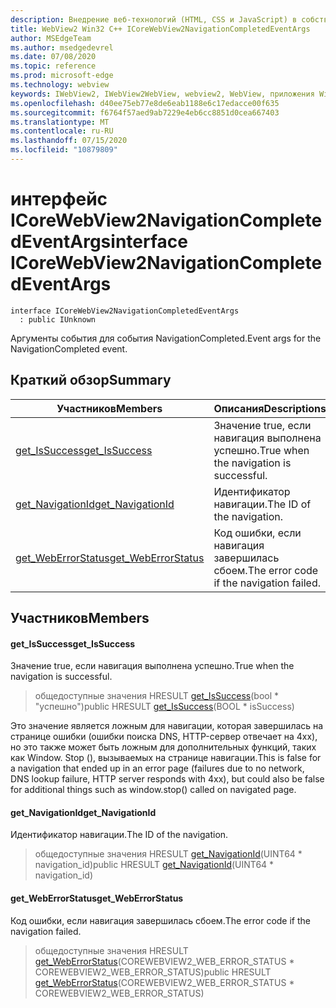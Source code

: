 ```yaml
---
description: Внедрение веб-технологий (HTML, CSS и JavaScript) в собственные приложения с помощью элемента управления Microsoft Edge WebView2
title: WebView2 Win32 C++ ICoreWebView2NavigationCompletedEventArgs
author: MSEdgeTeam
ms.author: msedgedevrel
ms.date: 07/08/2020
ms.topic: reference
ms.prod: microsoft-edge
ms.technology: webview
keywords: IWebView2, IWebView2WebView, webview2, WebView, приложения Win32, Win32, EDGE, ICoreWebView2, ICoreWebView2Controller, управление браузером, EDGE HTML, ICoreWebView2NavigationCompletedEventArgs
ms.openlocfilehash: d40ee75eb77e8de6eab1188e6c17edacce00f635
ms.sourcegitcommit: f6764f57aed9ab7229e4eb6cc8851d0cea667403
ms.translationtype: MT
ms.contentlocale: ru-RU
ms.lasthandoff: 07/15/2020
ms.locfileid: "10879809"
---
```

# <span data-ttu-id="71ab3-104">интерфейс ICoreWebView2NavigationCompletedEventArgs</span><span class="sxs-lookup"><span data-stu-id="71ab3-104">interface ICoreWebView2NavigationCompletedEventArgs</span></span> 

```
interface ICoreWebView2NavigationCompletedEventArgs
  : public IUnknown
```

<span data-ttu-id="71ab3-105">Аргументы события для события NavigationCompleted.</span><span class="sxs-lookup"><span data-stu-id="71ab3-105">Event args for the NavigationCompleted event.</span></span>

## <span data-ttu-id="71ab3-106">Краткий обзор</span><span class="sxs-lookup"><span data-stu-id="71ab3-106">Summary</span></span>

 <span data-ttu-id="71ab3-107">Участников</span><span class="sxs-lookup"><span data-stu-id="71ab3-107">Members</span></span>                        | <span data-ttu-id="71ab3-108">Описания</span><span class="sxs-lookup"><span data-stu-id="71ab3-108">Descriptions</span></span>
--------------------------------|---------------------------------------------
[<span data-ttu-id="71ab3-109">get_IsSuccess</span><span class="sxs-lookup"><span data-stu-id="71ab3-109">get_IsSuccess</span></span>](#get_issuccess) | <span data-ttu-id="71ab3-110">Значение true, если навигация выполнена успешно.</span><span class="sxs-lookup"><span data-stu-id="71ab3-110">True when the navigation is successful.</span></span>
[<span data-ttu-id="71ab3-111">get_NavigationId</span><span class="sxs-lookup"><span data-stu-id="71ab3-111">get_NavigationId</span></span>](#get_navigationid) | <span data-ttu-id="71ab3-112">Идентификатор навигации.</span><span class="sxs-lookup"><span data-stu-id="71ab3-112">The ID of the navigation.</span></span>
[<span data-ttu-id="71ab3-113">get_WebErrorStatus</span><span class="sxs-lookup"><span data-stu-id="71ab3-113">get_WebErrorStatus</span></span>](#get_weberrorstatus) | <span data-ttu-id="71ab3-114">Код ошибки, если навигация завершилась сбоем.</span><span class="sxs-lookup"><span data-stu-id="71ab3-114">The error code if the navigation failed.</span></span>

## <span data-ttu-id="71ab3-115">Участников</span><span class="sxs-lookup"><span data-stu-id="71ab3-115">Members</span></span>

#### <span data-ttu-id="71ab3-116">get_IsSuccess</span><span class="sxs-lookup"><span data-stu-id="71ab3-116">get_IsSuccess</span></span> 

<span data-ttu-id="71ab3-117">Значение true, если навигация выполнена успешно.</span><span class="sxs-lookup"><span data-stu-id="71ab3-117">True when the navigation is successful.</span></span>

> <span data-ttu-id="71ab3-118">общедоступные значения HRESULT [get_IsSuccess](#get_issuccess)(bool \* "успешно")</span><span class="sxs-lookup"><span data-stu-id="71ab3-118">public HRESULT [get_IsSuccess](#get_issuccess)(BOOL \* isSuccess)</span></span>

<span data-ttu-id="71ab3-119">Это значение является ложным для навигации, которая завершилась на странице ошибки (ошибки поиска DNS, HTTP-сервер отвечает на 4xx), но это также может быть ложным для дополнительных функций, таких как Window. Stop (), вызываемых на странице навигации.</span><span class="sxs-lookup"><span data-stu-id="71ab3-119">This is false for a navigation that ended up in an error page (failures due to no network, DNS lookup failure, HTTP server responds with 4xx), but could also be false for additional things such as window.stop() called on navigated page.</span></span>

#### <span data-ttu-id="71ab3-120">get_NavigationId</span><span class="sxs-lookup"><span data-stu-id="71ab3-120">get_NavigationId</span></span> 

<span data-ttu-id="71ab3-121">Идентификатор навигации.</span><span class="sxs-lookup"><span data-stu-id="71ab3-121">The ID of the navigation.</span></span>

> <span data-ttu-id="71ab3-122">общедоступные значения HRESULT [get_NavigationId](#get_navigationid)(UINT64 \* navigation_id)</span><span class="sxs-lookup"><span data-stu-id="71ab3-122">public HRESULT [get_NavigationId](#get_navigationid)(UINT64 \* navigation_id)</span></span>

#### <span data-ttu-id="71ab3-123">get_WebErrorStatus</span><span class="sxs-lookup"><span data-stu-id="71ab3-123">get_WebErrorStatus</span></span> 

<span data-ttu-id="71ab3-124">Код ошибки, если навигация завершилась сбоем.</span><span class="sxs-lookup"><span data-stu-id="71ab3-124">The error code if the navigation failed.</span></span>

> <span data-ttu-id="71ab3-125">общедоступные значения HRESULT [get_WebErrorStatus](#get_weberrorstatus)(COREWEBVIEW2_WEB_ERROR_STATUS \* COREWEBVIEW2_WEB_ERROR_STATUS)</span><span class="sxs-lookup"><span data-stu-id="71ab3-125">public HRESULT [get_WebErrorStatus](#get_weberrorstatus)(COREWEBVIEW2_WEB_ERROR_STATUS \* COREWEBVIEW2_WEB_ERROR_STATUS)</span></span>

